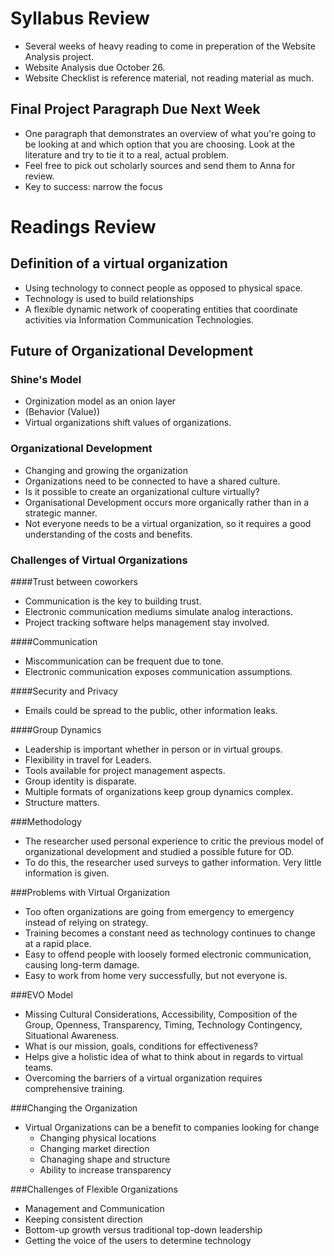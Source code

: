 Syllabus Review
===============
- Several weeks of heavy reading to come in preperation of the Website Analysis project.
- Website Analysis due October 26.
- Website Checklist is reference material, not reading material as much.

Final Project Paragraph Due Next Week
-------------------------------------
- One paragraph that demonstrates an overview of what you're going to be looking at and which option that you are choosing. Look at the literature and try to tie it to a real, actual problem.
- Feel free to pick out scholarly sources and send them to Anna for review.
- Key to success: narrow the focus

Readings Review
===============

Definition of a virtual organization
------------------------------------
- Using technology to connect people as opposed to physical space.
- Technology is used to build relationships
- A flexible dynamic network of cooperating entities that coordinate activities via Information Communication Technologies.

Future of Organizational Development
------------------------------------
### Shine's Model
- Orginization model as an onion layer
- (Behavior (Value))
- Virtual organizations shift values of organizations.

### Organizational Development
- Changing and growing the organization
- Organizations need to be connected to have a shared culture.
- Is it possible to create an organizational culture virtually?
- Organisational Development occurs more organically rather than in a strategic manner.
- Not everyone needs to be a virtual organization, so it requires a good understanding of the costs and benefits.

### Challenges of Virtual Organizations
####Trust between coworkers
- Communication is the key to building trust.
- Electronic communication mediums simulate analog interactions.
- Project tracking software helps management stay involved.

####Communication
- Miscommunication can be frequent due to tone.
- Electronic communication exposes communication assumptions.

####Security and Privacy
- Emails could be spread to the public, other information leaks.

####Group Dynamics
- Leadership is important whether in person or in virtual groups.
- Flexibility in travel for Leaders.
- Tools available for project management aspects.
- Group identity is disparate.
- Multiple formats of organizations keep group dynamics complex.
- Structure matters.

###Methodology
- The researcher used personal experience to critic the previous model of organizational development and studied a possible future for OD.
- To do this, the researcher used surveys to gather information. Very little information is given.

###Problems with Virtual Organization
- Too often organizations are going from emergency to emergency instead of relying on strategy.
- Training becomes a constant need as technology continues to change at a rapid place.
- Easy to offend people with loosely formed electronic communication, causing long-term damage.
- Easy to work from home very successfully, but not everyone is.

###EVO Model
- Missing Cultural Considerations, Accessibility, Composition of the Group, Openness, Transparency, Timing, Technology Contingency, Situational Awareness.
- What is our mission, goals, conditions for effectiveness?
- Helps give a holistic idea of what to think about in regards to virtual teams.
- Overcoming the barriers of a virtual organization requires comprehensive training.

###Changing the Organization
- Virtual Organizations can be a benefit to companies looking for change
	- Changing physical locations
    - Changing market direction
    - Chanaging shape and structure
	- Ability to increase transparency
    
###Challenges of Flexible Organizations
- Management and Communication
- Keeping consistent direction
- Bottom-up growth versus traditional top-down leadership
- Getting the voice of the users to determine technology
